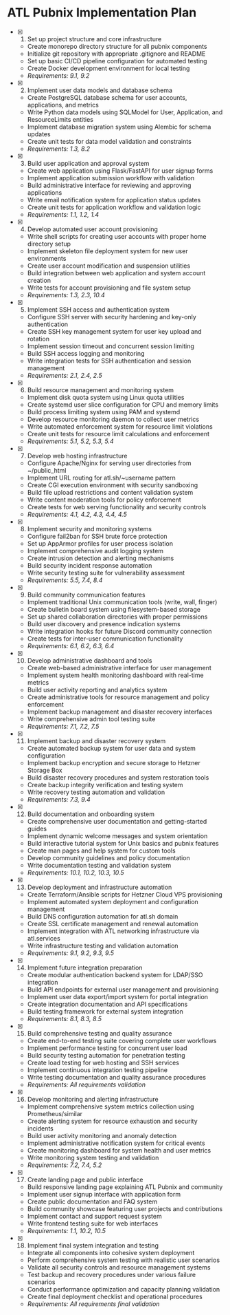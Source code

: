 # ATL Pubnix Implementation Plan

- [x] 1. Set up project structure and core infrastructure

  - Create monorepo directory structure for all pubnix components
  - Initialize git repository with appropriate .gitignore and README
  - Set up basic CI/CD pipeline configuration for automated testing
  - Create Docker development environment for local testing
  - _Requirements: 9.1, 9.2_

- [x] 2. Implement user data models and database schema

  - Create PostgreSQL database schema for user accounts, applications, and metrics
  - Write Python data models using SQLModel for User, Application, and ResourceLimits entities
  - Implement database migration system using Alembic for schema updates
  - Create unit tests for data model validation and constraints
  - _Requirements: 1.3, 8.2_

- [x] 3. Build user application and approval system

  - Create web application using Flask/FastAPI for user signup forms
  - Implement application submission workflow with validation
  - Build administrative interface for reviewing and approving applications
  - Write email notification system for application status updates
  - Create unit tests for application workflow and validation logic
  - _Requirements: 1.1, 1.2, 1.4_

- [x] 4. Develop automated user account provisioning

  - Write shell scripts for creating user accounts with proper home directory setup
  - Implement skeleton file deployment system for new user environments
  - Create user account modification and suspension utilities
  - Build integration between web application and system account creation
  - Write tests for account provisioning and file system setup
  - _Requirements: 1.3, 2.3, 10.4_

- [x] 5. Implement SSH access and authentication system

  - Configure SSH server with security hardening and key-only authentication
  - Create SSH key management system for user key upload and rotation
  - Implement session timeout and concurrent session limiting
  - Build SSH access logging and monitoring
  - Write integration tests for SSH authentication and session management
  - _Requirements: 2.1, 2.4, 2.5_

- [x] 6. Build resource management and monitoring system

  - Implement disk quota system using Linux quota utilities
  - Create systemd user slice configuration for CPU and memory limits
  - Build process limiting system using PAM and systemd
  - Develop resource monitoring daemon to collect user metrics
  - Write automated enforcement system for resource limit violations
  - Create unit tests for resource limit calculations and enforcement
  - _Requirements: 5.1, 5.2, 5.3, 5.4_

- [x] 7. Develop web hosting infrastructure

  - Configure Apache/Nginx for serving user directories from ~/public_html
  - Implement URL routing for atl.sh/~username pattern
  - Create CGI execution environment with security sandboxing
  - Build file upload restrictions and content validation system
  - Write content moderation tools for policy enforcement
  - Create tests for web serving functionality and security controls
  - _Requirements: 4.1, 4.2, 4.3, 4.4, 4.5_

- [x] 8. Implement security and monitoring systems

  - Configure fail2ban for SSH brute force protection
  - Set up AppArmor profiles for user process isolation
  - Implement comprehensive audit logging system
  - Create intrusion detection and alerting mechanisms
  - Build security incident response automation
  - Write security testing suite for vulnerability assessment
  - _Requirements: 5.5, 7.4, 8.4_

- [x] 9. Build community communication features

  - Implement traditional Unix communication tools (write, wall, finger)
  - Create bulletin board system using filesystem-based storage
  - Set up shared collaboration directories with proper permissions
  - Build user discovery and presence indication systems
  - Write integration hooks for future Discord community connection
  - Create tests for inter-user communication functionality
  - _Requirements: 6.1, 6.2, 6.3, 6.4_

- [x] 10. Develop administrative dashboard and tools

  - Create web-based administrative interface for user management
  - Implement system health monitoring dashboard with real-time metrics
  - Build user activity reporting and analytics system
  - Create administrative tools for resource management and policy enforcement
  - Implement backup management and disaster recovery interfaces
  - Write comprehensive admin tool testing suite
  - _Requirements: 7.1, 7.2, 7.5_

- [x] 11. Implement backup and disaster recovery system

  - Create automated backup system for user data and system configuration
  - Implement backup encryption and secure storage to Hetzner Storage Box
  - Build disaster recovery procedures and system restoration tools
  - Create backup integrity verification and testing system
  - Write recovery testing automation and validation
  - _Requirements: 7.3, 9.4_

- [x] 12. Build documentation and onboarding system

  - Create comprehensive user documentation and getting-started guides
  - Implement dynamic welcome messages and system orientation
  - Build interactive tutorial system for Unix basics and pubnix features
  - Create man pages and help system for custom tools
  - Develop community guidelines and policy documentation
  - Write documentation testing and validation system
  - _Requirements: 10.1, 10.2, 10.3, 10.5_

- [x] 13. Develop deployment and infrastructure automation

  - Create Terraform/Ansible scripts for Hetzner Cloud VPS provisioning
  - Implement automated system deployment and configuration management
  - Build DNS configuration automation for atl.sh domain
  - Create SSL certificate management and renewal automation
  - Implement integration with ATL networking infrastructure via atl.services
  - Write infrastructure testing and validation automation
  - _Requirements: 9.1, 9.2, 9.3, 9.5_

- [x] 14. Implement future integration preparation

  - Create modular authentication backend system for LDAP/SSO integration
  - Build API endpoints for external user management and provisioning
  - Implement user data export/import system for portal integration
  - Create integration documentation and API specifications
  - Build testing framework for external system integration
  - _Requirements: 8.1, 8.3, 8.5_

- [x] 15. Build comprehensive testing and quality assurance

  - Create end-to-end testing suite covering complete user workflows
  - Implement performance testing for concurrent user load
  - Build security testing automation for penetration testing
  - Create load testing for web hosting and SSH services
  - Implement continuous integration testing pipeline
  - Write testing documentation and quality assurance procedures
  - _Requirements: All requirements validation_

- [x] 16. Develop monitoring and alerting infrastructure

  - Implement comprehensive system metrics collection using Prometheus/similar
  - Create alerting system for resource exhaustion and security incidents
  - Build user activity monitoring and anomaly detection
  - Implement administrative notification system for critical events
  - Create monitoring dashboard for system health and user metrics
  - Write monitoring system testing and validation
  - _Requirements: 7.2, 7.4, 5.2_

- [x] 17. Create landing page and public interface

  - Build responsive landing page explaining ATL Pubnix and community
  - Implement user signup interface with application form
  - Create public documentation and FAQ system
  - Build community showcase featuring user projects and contributions
  - Implement contact and support request system
  - Write frontend testing suite for web interfaces
  - _Requirements: 1.1, 10.2, 10.5_

- [x] 18. Implement final system integration and testing
  - Integrate all components into cohesive system deployment
  - Perform comprehensive system testing with realistic user scenarios
  - Validate all security controls and resource management systems
  - Test backup and recovery procedures under various failure scenarios
  - Conduct performance optimization and capacity planning validation
  - Create final deployment checklist and operational procedures
  - _Requirements: All requirements final validation_
